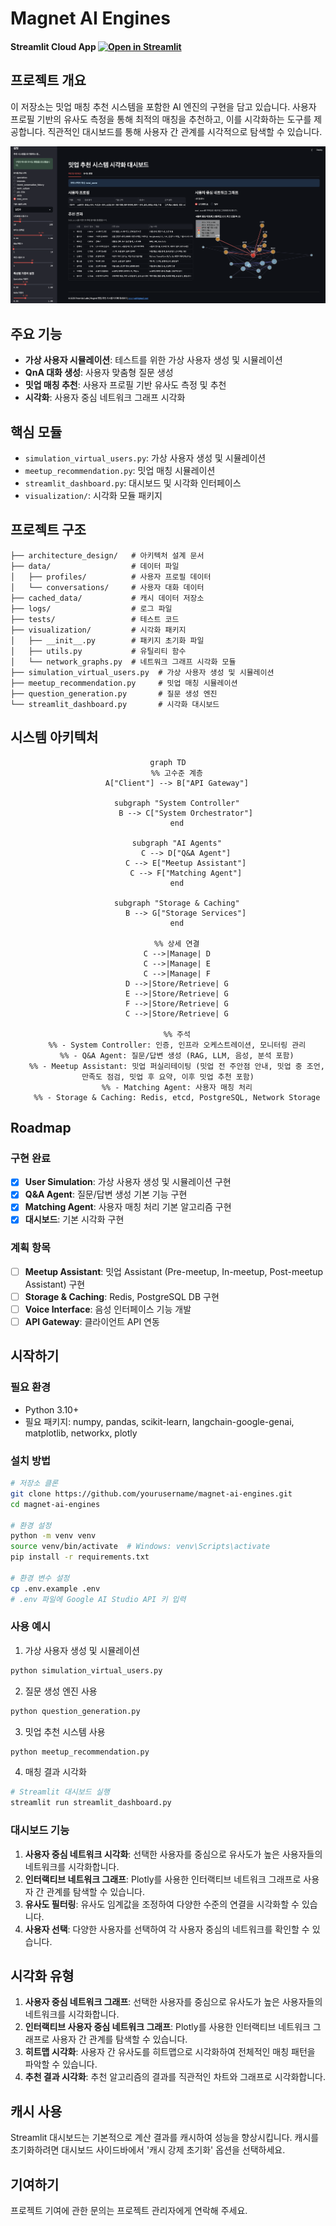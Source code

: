 # Magnet AI Engines
#### Streamlit Cloud App [![Open in Streamlit](https://static.streamlit.io/badges/streamlit_badge_black_white.svg)](https://magnet-ai-engines-p6rwddjqq875pjvap72rvh.streamlit.app/)

## 프로젝트 개요
이 저장소는 밋업 매칭 추천 시스템을 포함한 AI 엔진의 구현을 담고 있습니다. 사용자 프로필 기반의 유사도 측정을 통해 최적의 매칭을 추천하고, 이를 시각화하는 도구를 제공합니다. 직관적인 대시보드를 통해 사용자 간 관계를 시각적으로 탐색할 수 있습니다.

![추천 결과 및 네트워크 그래프 시각화](/architecture_design/dashboard.png)

## 주요 기능
- **가상 사용자 시뮬레이션**: 테스트를 위한 가상 사용자 생성 및 시뮬레이션
- **QnA 대화 생성**: 사용자 맞춤형 질문 생성
- **밋업 매칭 추천**: 사용자 프로필 기반 유사도 측정 및 추천
- **시각화**: 사용자 중심 네트워크 그래프 시각화

## 핵심 모듈
- `simulation_virtual_users.py`: 가상 사용자 생성 및 시뮬레이션
- `meetup_recommendation.py`: 밋업 매칭 시뮬레이션
- `streamlit_dashboard.py`: 대시보드 및 시각화 인터페이스
- `visualization/`: 시각화 모듈 패키지

## 프로젝트 구조

```
├── architecture_design/   # 아키텍처 설계 문서
├── data/                  # 데이터 파일
│   ├── profiles/          # 사용자 프로필 데이터
│   └── conversations/     # 사용자 대화 데이터
├── cached_data/           # 캐시 데이터 저장소
├── logs/                  # 로그 파일
├── tests/                 # 테스트 코드
├── visualization/         # 시각화 패키지
│   ├── __init__.py        # 패키지 초기화 파일
│   ├── utils.py           # 유틸리티 함수
│   └── network_graphs.py  # 네트워크 그래프 시각화 모듈
├── simulation_virtual_users.py  # 가상 사용자 생성 및 시뮬레이션
├── meetup_recommendation.py     # 밋업 매칭 시뮬레이션
├── question_generation.py       # 질문 생성 엔진
└── streamlit_dashboard.py       # 시각화 대시보드
```

## 시스템 아키텍처

<div align="center">

```mermaid
graph TD
    %% 고수준 계층
    A["Client"] --> B["API Gateway"]

    subgraph "System Controller"
        B --> C["System Orchestrator"]
    end

    subgraph "AI Agents"
        C --> D["Q&A Agent"]
        C --> E["Meetup Assistant"]
        C --> F["Matching Agent"]
    end

    subgraph "Storage & Caching"
        B --> G["Storage Services"]
    end

    %% 상세 연결
    C -->|Manage| D
    C -->|Manage| E
    C -->|Manage| F
    D -->|Store/Retrieve| G
    E -->|Store/Retrieve| G
    F -->|Store/Retrieve| G
    C -->|Store/Retrieve| G

    %% 주석
    %% - System Controller: 인증, 인프라 오케스트레이션, 모니터링 관리
    %% - Q&A Agent: 질문/답변 생성 (RAG, LLM, 음성, 분석 포함)
    %% - Meetup Assistant: 밋업 퍼실리테이팅 (밋업 전 주안점 안내, 밋업 중 조언, 만족도 점검, 밋업 후 요약, 이후 밋업 추천 포함)
    %% - Matching Agent: 사용자 매칭 처리
    %% - Storage & Caching: Redis, etcd, PostgreSQL, Network Storage
```

</div>

## Roadmap

### 구현 완료

- [x] **User Simulation**: 가상 사용자 생성 및 시뮬레이션 구현
- [x] **Q&A Agent**: 질문/답변 생성 기본 기능 구현
- [x] **Matching Agent**: 사용자 매칭 처리 기본 알고리즘 구현
- [x] **대시보드**: 기본 시각화 구현

### 계획 항목
- [ ] **Meetup Assistant**: 밋업 Assistant (Pre-meetup, In-meetup, Post-meetup Assistant) 구현
- [ ] **Storage & Caching**: Redis, PostgreSQL DB 구현
- [ ] **Voice Interface**: 음성 인터페이스 기능 개발
- [ ] **API Gateway**: 클라이언트 API 연동

## 시작하기

### 필요 환경
- Python 3.10+
- 필요 패키지: numpy, pandas, scikit-learn, langchain-google-genai, matplotlib, networkx, plotly

### 설치 방법
```bash
# 저장소 클론
git clone https://github.com/yourusername/magnet-ai-engines.git
cd magnet-ai-engines

# 환경 설정
python -m venv venv
source venv/bin/activate  # Windows: venv\Scripts\activate
pip install -r requirements.txt

# 환경 변수 설정
cp .env.example .env
# .env 파일에 Google AI Studio API 키 입력
```

### 사용 예시
1) 가상 사용자 생성 및 시뮬레이션
```bash
python simulation_virtual_users.py
```

2) 질문 생성 엔진 사용
```bash
python question_generation.py
```

3) 밋업 추천 시스템 사용
```bash
python meetup_recommendation.py
```

4) 매칭 결과 시각화 
```bash
# Streamlit 대시보드 실행
streamlit run streamlit_dashboard.py
```

### 대시보드 기능

1. **사용자 중심 네트워크 시각화**: 선택한 사용자를 중심으로 유사도가 높은 사용자들의 네트워크를 시각화합니다.
2. **인터랙티브 네트워크 그래프**: Plotly를 사용한 인터랙티브 네트워크 그래프로 사용자 간 관계를 탐색할 수 있습니다.
3. **유사도 필터링**: 유사도 임계값을 조정하여 다양한 수준의 연결을 시각화할 수 있습니다.
4. **사용자 선택**: 다양한 사용자를 선택하여 각 사용자 중심의 네트워크를 확인할 수 있습니다.

## 시각화 유형

1. **사용자 중심 네트워크 그래프**: 선택한 사용자를 중심으로 유사도가 높은 사용자들의 네트워크를 시각화합니다.
2. **인터랙티브 사용자 중심 네트워크 그래프**: Plotly를 사용한 인터랙티브 네트워크 그래프로 사용자 간 관계를 탐색할 수 있습니다.
3. **히트맵 시각화**: 사용자 간 유사도를 히트맵으로 시각화하여 전체적인 매칭 패턴을 파악할 수 있습니다.
4. **추천 결과 시각화**: 추천 알고리즘의 결과를 직관적인 차트와 그래프로 시각화합니다.

## 캐시 사용

Streamlit 대시보드는 기본적으로 계산 결과를 캐시하여 성능을 향상시킵니다. 캐시를 초기화하려면 대시보드 사이드바에서 '캐시 강제 초기화' 옵션을 선택하세요.

## 기여하기
프로젝트 기여에 관한 문의는 프로젝트 관리자에게 연락해 주세요.
